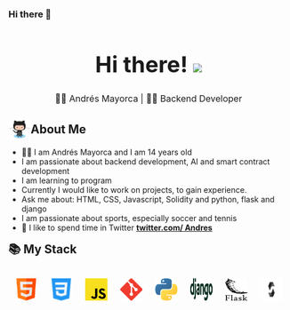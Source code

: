 ### Hi there 👋

<h1 style="font-size: 2.5rem; font-weight: bold; text-align: center;" align='center'>Hi there! <img src="https://media.giphy.com/media/fFEFxS3DE5VIY/giphy.gif" width="35px" /></h1>

<p style="text-align: center; font-size: 1rem;" align='center'>👦🏻 Andrés Mayorca | 👨‍💻 Backend Developer</p>

<h2 style="display: flex; align-items: center; margin-bottom: 1rem;"><img style="width: 40px; margin: 0;" src="./Octocat.png" alt="🌟" width='40' /> About Me</h2>

- 👨‍💻 I am Andrés Mayorca and I am 14 years old
- I am passionate about backend development, AI and smart contract development
- I am learning to program
- Currently I would like to work on projects, to gain experience.
- Ask me about: HTML, CSS, Javascript, Solidity and python, flask and django
- I am passionate about sports, especially soccer and tennis
- 💬 I like to spend time in Twitter **[twitter.com/ Andres](https://twitter.com/Andresito_0808)**


<h2 style="margin: 1rem 0;">📚 My Stack<h3>
<p align='center' style="text-align: center; display: flex; justify-content: space-around; flex-wrap: wrap; margin-top: 2rem; margin-bottom: 2rem;">
<img src="./html.svg" alt="html5" width="40" height="40"/>
<img src="./css3.svg" alt="css3" width="40" height="40"/>
<img src="./javascript.svg" alt="javascript" width="40" height="40"/>
<img src="./git.svg" alt="git" width="40" height="40"/>
<img src="./python.svg" alt="python" width="40" height="40"/>
<img src="./django.svg" alt="python" width="40" height="40"/>
<img src="./flask.svg" alt="python" width="40" height="40"/>
<img src="./solidity_png.png" alt="python" width="40" height="40"/> 
</p>
